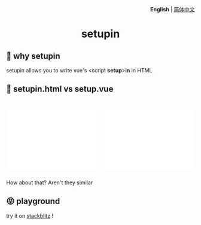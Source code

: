 <p align="right">
  <b>English</b> | <a href="./README.zh-CN.md">简体中文</a>
</p>

<h1 align="center">setupin</h1>

## 🤔 why setupin

setupin allows you to write vue's \<script **setup**>**in** in HTML

## 🤯 setupin.html vs setup.vue

<h1 align="center">
  <img src="/docs/svgs/setup.vue.svg" width="49%">
  <img src="/docs/svgs/setupin.html.svg" width="49%">
</h1>

 How about that? Aren't they similar

## 😝 playground

try it on
[stackblitz](https://stackblitz.com/edit/setupin-sample?file=index.html)
!